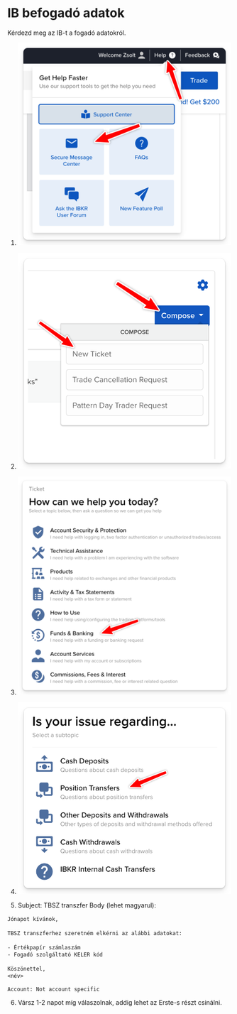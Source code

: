 # IB befogadó adatok

Kérdezd meg az IB-t a fogadó adatokról.

1. ![](images/message_center.png)
2. ![](images/new_ticket.png)
3. ![](images/ticket_cat2.png)
4. ![](images/ticket_cat.png)

5. Subject: TBSZ transzfer
   Body (lehet magyarul):

```
Jónapot kívánok,

TBSZ transzferhez szeretném elkérni az alábbi adatokat:

- Értékpapír számlaszám
- Fogadó szolgáltató KELER kód

Köszönettel,
<név>
```

    Account: Not account specific

6. Vársz 1-2 napot míg válaszolnak, addig lehet az Erste-s részt csinálni.
